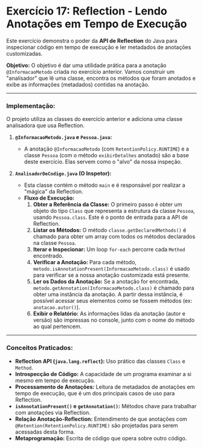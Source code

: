 # Exercício 17: Reflection - Lendo Anotações em Tempo de Execução

Este exercício demonstra o poder da **API de Reflection** do Java para inspecionar código em tempo de execução e ler metadados de anotações customizadas.

**Objetivo:**
O objetivo é dar uma utilidade prática para a anotação `@InformacaoMetodo` criada no exercício anterior. Vamos construir um "analisador" que lê uma classe, encontra os métodos que foram anotados e exibe as informações (metadados) contidas na anotação.

---

### Implementação:

O projeto utiliza as classes do exercício anterior e adiciona uma classe analisadora que usa Reflection.

1.  **`@InformacaoMetodo.java` e `Pessoa.java`:**
    * A anotação `@InformacaoMetodo` (com `RetentionPolicy.RUNTIME`) e a classe `Pessoa` (com o método `exibirDetalhes` anotado) são a base deste exercício. Elas servem como o "alvo" da nossa inspeção.

2.  **`AnalisadorDeCodigo.java` (O Inspetor):**
    * Esta classe contém o método `main` e é responsável por realizar a "mágica" da Reflection.
    * **Fluxo de Execução:**
        1.  **Obter a Referência da Classe:** O primeiro passo é obter um objeto do tipo `Class` que representa a estrutura da classe `Pessoa`, usando `Pessoa.class`. Este é o ponto de entrada para a API de Reflection.
        2.  **Listar os Métodos:** O método `classe.getDeclaredMethods()` é chamado para obter um array com todos os métodos declarados na classe `Pessoa`.
        3.  **Iterar e Inspecionar:** Um loop `for-each` percorre cada `Method` encontrado.
        4.  **Verificar a Anotação:** Para cada método, `metodo.isAnnotationPresent(InformacaoMetodo.class)` é usado para verificar se a nossa anotação customizada está presente.
        5.  **Ler os Dados da Anotação:** Se a anotação for encontrada, `metodo.getAnnotation(InformacaoMetodo.class)` é chamado para obter uma instância da anotação. A partir dessa instância, é possível acessar seus elementos como se fossem métodos (ex: `anotacao.autor()`).
        6.  **Exibir o Relatório:** As informações lidas da anotação (autor e versão) são impressas no console, junto com o nome do método ao qual pertencem.

---

### Conceitos Praticados:

* **Reflection API (`java.lang.reflect`):** Uso prático das classes `Class` e `Method`.
* **Introspecção de Código:** A capacidade de um programa examinar a si mesmo em tempo de execução.
* **Processamento de Anotações:** Leitura de metadados de anotações em tempo de execução, que é um dos principais casos de uso para Reflection.
* **`isAnnotationPresent()` e `getAnnotation()`:** Métodos chave para trabalhar com anotações via Reflection.
* **Relação Anotação-Reflection:** Entendimento de que anotações com `@Retention(RetentionPolicy.RUNTIME)` são projetadas para serem acessadas desta forma.
* **Metaprogramação:** Escrita de código que opera sobre outro código.